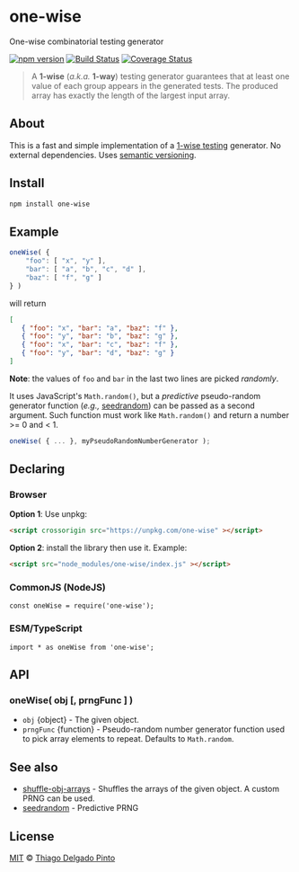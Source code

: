 # one-wise

One-wise combinatorial testing generator

[![npm version](https://badge.fury.io/js/one-wise.svg)](https://badge.fury.io/js/one-wise)
[![Build Status](https://travis-ci.org/thiagodp/one-wise.svg?branch=master)](https://travis-ci.org/thiagodp/one-wise)
[![Coverage Status](https://coveralls.io/repos/github/thiagodp/one-wise/badge.svg?branch=master)](https://coveralls.io/github/thiagodp/one-wise?branch=master)

> A **1-wise** (*a.k.a.* **1-way**) testing generator guarantees that at least one value of each group appears in the generated tests. The produced array has exactly the length of the largest input array.

## About

This is a fast and simple implementation of a [1-wise testing](https://en.wikipedia.org/wiki/All-pairs_testing) generator. No external dependencies. Uses [semantic versioning](https://semver.org/).

## Install

```bash
npm install one-wise
```

## Example

```javascript
oneWise( {
    "foo": [ "x", "y" ],
    "bar": [ "a", "b", "c", "d" ],
    "baz": [ "f", "g" ]
} )
```
will return
```json
[
   { "foo": "x", "bar": "a", "baz": "f" },
   { "foo": "y", "bar": "b", "baz": "g" },
   { "foo": "x", "bar": "c", "baz": "f" },
   { "foo": "y", "bar": "d", "baz": "g" }
]
```
**Note**: the values of `foo` and `bar` in the last two lines are picked *randomly*.

It uses JavaScript's `Math.random()`, but a *predictive* pseudo-random generator function (*e.g.,* [seedrandom](https://github.com/davidbau/seedrandom)) can be passed as a second argument. Such function must work like `Math.random()` and return a number >= 0 and < 1.
```javascript
oneWise( { ... }, myPseudoRandomNumberGenerator );
```

## Declaring

### Browser

**Option 1**: Use unpkg:
```html
<script crossorigin src="https://unpkg.com/one-wise" ></script>
```

**Option 2**: install the library then use it. Example:
```html
<script src="node_modules/one-wise/index.js" ></script>
```

### CommonJS (NodeJS)

```
const oneWise = require('one-wise');
```

### ESM/TypeScript

```
import * as oneWise from 'one-wise';
```

## API

### oneWise( obj [, prngFunc ] )

- `obj` {object} - The given object.
- `prngFunc` {function} - Pseudo-random number generator function used to pick array elements to repeat. Defaults to `Math.random`.

## See also

- [shuffle-obj-arrays](https://github.com/thiagodp/shuffle-obj-arrays) - Shuffles the arrays of the given object. A custom PRNG can be used.
- [seedrandom](https://github.com/davidbau/seedrandom) - Predictive PRNG

## License

[MIT](LICENSE) © [Thiago Delgado Pinto](https://github.com/thiagodp)
